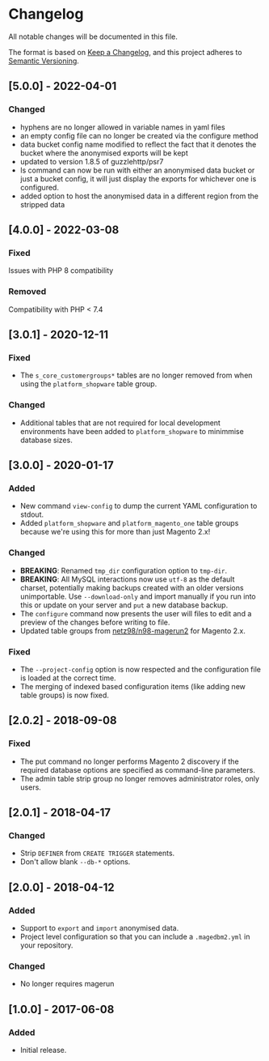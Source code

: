 # Changelog

All notable changes will be documented in this file.

The format is based on [Keep a Changelog](https://keepachangelog.com/en/1.0.0/), and this project adheres to [Semantic Versioning](https://semver.org/spec/v2.0.0.html).

## [5.0.0] - 2022-04-01
### Changed
- hyphens are no longer allowed in variable names in yaml files
- an empty config file can no longer be created via the configure method
- data bucket config name modified to reflect the fact that it denotes the bucket where the anonymised exports will be kept
- updated to version 1.8.5 of guzzlehttp/psr7
- ls command can now be run with either an anonymised data bucket or just a bucket config, it will just display the exports for whichever one is configured.
- added option to host the anonymised data in a different region from the stripped data

## [4.0.0] - 2022-03-08

### Fixed 
Issues with PHP 8 compatibility

### Removed
Compatibility with PHP < 7.4

## [3.0.1] - 2020-12-11

### Fixed

- The `s_core_customergroups*` tables are no longer removed from when using the `platform_shopware` table group.

### Changed

- Additional tables that are not required for local development environments have been added to `platform_shopware` to minimmise database sizes.

## [3.0.0] - 2020-01-17

### Added

- New command `view-config` to dump the current YAML configuration to stdout.
- Added `platform_shopware` and `platform_magento_one` table groups because we're using this for more than just Magento 2.x!

### Changed

- **BREAKING**: Renamed `tmp_dir` configuration option to `tmp-dir`.
- **BREAKING**: All MySQL interactions now use `utf-8` as the default charset, potentially making backups created with an older versions unimportable. Use `--download-only` and import manually if you run into this or update on your server and `put` a new database backup.
- The `configure` command now presents the user will files to edit and a preview of the changes before writing to file.
- Updated table groups from [netz98/n98-magerun2](https://github.com/netz98/n98-magerun2/blob/3260cab7770e80b8db66c996d50d60b7ef76774c/config.yaml) for Magento 2.x.

### Fixed

- The `--project-config` option is now respected and the configuration file is loaded at the correct time.
- The merging of indexed based configuration items (like adding new table groups) is now fixed.

## [2.0.2] - 2018-09-08

### Fixed

- The put command no longer performs Magento 2 discovery if the required database options are specified as command-line parameters.
- The admin table strip group no longer removes administrator roles, only users.

## [2.0.1] - 2018-04-17

### Changed

- Strip `DEFINER` from `CREATE TRIGGER` statements.
- Don't allow blank `--db-*` options.

## [2.0.0] - 2018-04-12

### Added

- Support to `export` and `import` anonymised data.
- Project level configuration so that you can include a `.magedbm2.yml` in your repository.

### Changed

- No longer requires magerun

## [1.0.0] - 2017-06-08

### Added

- Initial release.
